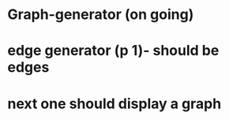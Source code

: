 # Graph-generator (on going)
# edge generator (p 1)- should be edges
# next one should display a graph
